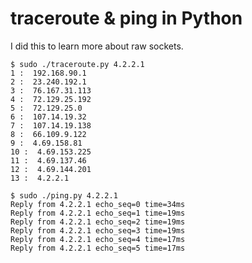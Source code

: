 traceroute & ping in Python
===========================

I did this to learn more about raw sockets.


```
$ sudo ./traceroute.py 4.2.2.1
1 :  192.168.90.1
2 :  23.240.192.1
3 :  76.167.31.113
4 :  72.129.25.192
5 :  72.129.25.0
6 :  107.14.19.32
7 :  107.14.19.138
8 :  66.109.9.122
9 :  4.69.158.81
10 :  4.69.153.225
11 :  4.69.137.46
12 :  4.69.144.201
13 :  4.2.2.1
```


```
$ sudo ./ping.py 4.2.2.1
Reply from 4.2.2.1 echo_seq=0 time=34ms
Reply from 4.2.2.1 echo_seq=1 time=19ms
Reply from 4.2.2.1 echo_seq=2 time=19ms
Reply from 4.2.2.1 echo_seq=3 time=19ms
Reply from 4.2.2.1 echo_seq=4 time=17ms
Reply from 4.2.2.1 echo_seq=5 time=17ms
```
